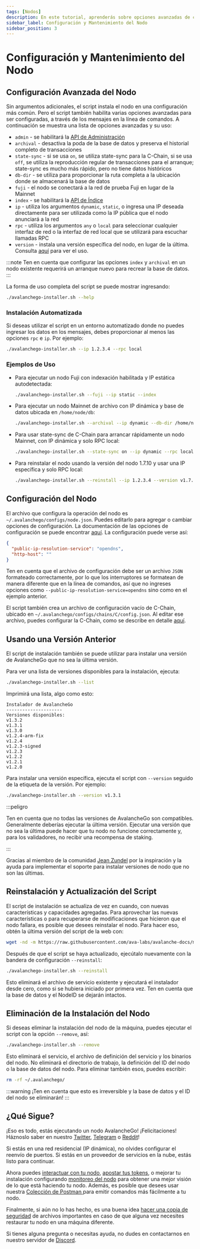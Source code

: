 ```yaml
---
tags: [Nodos]
description: En este tutorial, aprenderás sobre opciones avanzadas de configuración de nodos Avalanche y tareas de mantenimiento.
sidebar_label: Configuración y Mantenimiento del Nodo
sidebar_position: 3
---
```


# Configuración y Mantenimiento del Nodo

## Configuración Avanzada del Nodo

Sin argumentos adicionales, el script instala el nodo en una configuración más común.
Pero el script también habilita varias opciones avanzadas para ser configuradas,
a través de los mensajes en la línea de comandos. A continuación se muestra una lista de opciones avanzadas
y su uso:

- `admin` - se habilitará la [API de Administración](/reference/avalanchego/admin-api.md)
- `archival` - desactiva la poda de la base de datos y preserva el historial completo de transacciones
- `state-sync` - si se usa `on`, se utiliza state-sync para la C-Chain, si se usa `off`, se
  utiliza la reproducción regular de transacciones para el arranque; state-sync es mucho más rápido, pero
  no tiene datos históricos
- `db-dir` - se utiliza para proporcionar la ruta completa a la ubicación donde se almacenará la base de datos
- `fuji` - el nodo se conectará a la red de prueba Fuji en lugar de la Mainnet
- `index` - se habilitará la [API de Índice](/reference/avalanchego/index-api.md)
- `ip` - utiliza los argumentos `dynamic`, `static`, o ingresa una IP deseada directamente para ser
  utilizada como la IP pública que el nodo anunciará a la red
- `rpc` - utiliza los argumentos `any` o `local` para seleccionar cualquier interfaz de red o la interfaz de red local
  que se utilizará para escuchar llamadas RPC
- `version` - instala una versión específica del nodo, en lugar de la última. Consulta
  [aquí](#usando-una-versión-anterior) para ver el uso.

:::note
Ten en cuenta que configurar las opciones `index` y `archival` en un nodo existente
requerirá un arranque nuevo para recrear la base de datos.
:::

La forma de uso completa del script se puede mostrar ingresando:

```bash
./avalanchego-installer.sh --help
```

### Instalación Automatizada

Si deseas utilizar el script en un entorno automatizado donde no puedes ingresar
los datos en los mensajes, debes proporcionar al menos las opciones `rpc` e `ip`.
Por ejemplo:

```bash
./avalanchego-installer.sh --ip 1.2.3.4 --rpc local
```

### Ejemplos de Uso

- Para ejecutar un nodo Fuji con indexación habilitada y IP estática autodetectada:

    ```bash
    ./avalanchego-installer.sh --fuji --ip static --index
    ```

- Para ejecutar un nodo Mainnet de archivo con IP dinámica y base de datos ubicada en `/home/node/db`:

    ```bash
    ./avalanchego-installer.sh --archival --ip dynamic --db-dir /home/node/db
    ```

- Para usar state-sync de C-Chain para arrancar rápidamente un nodo Mainnet, con IP dinámica y solo RPC local:

    ```bash
    ./avalanchego-installer.sh --state-sync on --ip dynamic --rpc local
    ```

- Para reinstalar el nodo usando la versión del nodo 1.7.10 y usar una IP específica y solo RPC local:

    ```bash
    ./avalanchego-installer.sh --reinstall --ip 1.2.3.4 --version v1.7.10 --rpc local
    ```

## Configuración del Nodo

El archivo que configura la operación del nodo es `~/.avalanchego/configs/node.json`. Puedes
editarlo para agregar o cambiar opciones de configuración. La documentación de
las opciones de configuración se puede encontrar
[aquí](/nodes/configure/avalanchego-config-flags.md). La configuración puede verse
así:

```json
{
  "public-ip-resolution-service": "opendns",
  "http-host": ""
}
```

Ten en cuenta que el archivo de configuración debe ser un archivo `JSON` formateado correctamente, por lo que
los interruptores se formatean de manera diferente que en la línea de comandos, así que no ingreses opciones
como `--public-ip-resolution-service=opendns` sino como en el ejemplo anterior.

El script también crea un archivo de configuración vacío de C-Chain, ubicado en
`~/.avalanchego/configs/chains/C/config.json`. Al editar ese archivo, puedes
configurar la C-Chain, como se describe en detalle
[aquí](/nodes/configure/chain-config-flags.md).

## Usando una Versión Anterior

El script de instalación también se puede utilizar para instalar una versión de AvalancheGo que no sea la última versión.

Para ver una lista de versiones disponibles para la instalación, ejecuta:

```bash
./avalanchego-installer.sh --list
```

Imprimirá una lista, algo como esto:

```text
Instalador de AvalancheGo
---------------------
Versiones disponibles:
v1.3.2
v1.3.1
v1.3.0
v1.2.4-arm-fix
v1.2.4
v1.2.3-signed
v1.2.3
v1.2.2
v1.2.1
v1.2.0
```

Para instalar una versión específica, ejecuta el script con `--version` seguido de la
etiqueta de la versión. Por ejemplo:

```bash
./avalanchego-installer.sh --version v1.3.1
```

:::peligro

Ten en cuenta que no todas las versiones de AvalancheGo son compatibles. Generalmente deberías ejecutar
la última versión. Ejecutar una versión que no sea la última puede hacer que tu nodo
no funcione correctamente y, para los validadores, no recibir una recompensa de staking.

:::

Gracias al miembro de la comunidad [Jean Zundel](https://github.com/jzu) por la
inspiración y la ayuda para implementar el soporte para instalar versiones de nodo que no son las últimas.

## Reinstalación y Actualización del Script

El script de instalación se actualiza de vez en cuando, con nuevas características y
capacidades agregadas. Para aprovechar las nuevas características o para recuperarse de
modificaciones que hicieron que el nodo fallara, es posible que desees reinstalar el nodo. Para hacer
eso, obtén la última versión del script de la web con:

```bash
wget -nd -m https://raw.githubusercontent.com/ava-labs/avalanche-docs/master/scripts/avalanchego-installer.sh
```

Después de que el script se haya actualizado, ejecútalo nuevamente con la bandera de configuración `--reinstall`:

```bash
./avalanchego-installer.sh --reinstall
```

Esto eliminará el archivo de servicio existente y ejecutará el instalador desde cero,
como si se hubiera iniciado por primera vez. Ten en cuenta que la base de datos y el NodeID se
dejarán intactos.

## Eliminación de la Instalación del Nodo

Si deseas eliminar la instalación del nodo de la máquina, puedes ejecutar el
script con la opción `--remove`, así:

```bash
./avalanchego-installer.sh --remove
```

Esto eliminará el servicio, el archivo de definición del servicio y los binarios del nodo. No
eliminará el directorio de trabajo, la definición del ID del nodo o la base de datos del nodo. Para
eliminar también esos, puedes escribir:

```bash
rm -rf ~/.avalanchego/
```

:::warning
¡Ten en cuenta que esto es irreversible y la base de datos y el ID del nodo se eliminarán!
:::

## ¿Qué Sigue?

¡Eso es todo, estás ejecutando un nodo AvalancheGo! ¡Felicitaciones! Háznoslo saber en nuestro [Twitter](https://twitter.com/avalancheavax),
[Telegram](https://t.me/avalancheavax) o [Reddit](https://t.me/avalancheavax)!

Si estás en una red residencial (IP dinámica), no olvides configurar el reenvío de puertos. Si estás en un proveedor de servicios en la nube, estás listo para continuar.

Ahora puedes [interactuar con tu
nodo](/reference/standards/guides/issuing-api-calls.md), [apostar tus
tokens](/nodes/validate/what-is-staking.md), o mejorar tu instalación configurando
[monitoreo del nodo](/nodes/maintain/setting-up-node-monitoring.md) para obtener una mejor
visión de lo que está haciendo tu nodo. Además, es posible que desees usar nuestra [Colección de Postman
](/tooling/avalanchego-postman-collection.md) para emitir comandos más
fácilmente a tu nodo.

Finalmente, si aún no lo has hecho, es una buena idea [hacer una copia de seguridad](/nodes/maintain/node-backup-and-restore.md)
de archivos importantes en caso de que alguna vez necesites restaurar tu nodo en una máquina diferente.

Si tienes alguna pregunta o necesitas ayuda, no dudes en contactarnos en nuestro servidor de [Discord](https://chat.avalabs.org/).
